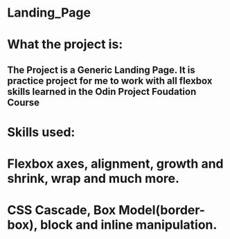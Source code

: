 # Landing_Page
# What the project is:
## The Project is a Generic Landing Page. It is  practice project for me to work with all flexbox skills learned in the Odin Project Foudation Course

# Skills used: 
# Flexbox axes, alignment, growth and shrink, wrap and much more.
# CSS Cascade, Box Model(border-box), block and inline manipulation.